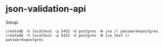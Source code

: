 # json-validation-api

Setup:
```
createdb -h localhost -p 5432 -U postgres -W jva // password=postgres
createdb -h localhost -p 5432 -U postgres -W jva_test // password=postgres
```
